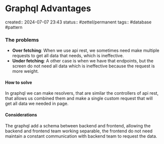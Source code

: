 # Graphql Advantages
created:: 2024-07-07 23:43
status:: #zettel/permanent 
tags:: #database #pattern

### The problems
-  **Over fetching**: When we use api rest, we sometimes need make multiple requests to get all data that needs, which is ineffective.
- **Under fetching**: A other case is when we have that endpoints, but the screen do not need all data which is ineffective because the request is more weight.
#### How to solve
In graphql we can make resolvers, that are similar the controllers of api rest, that allows us combined them and make a single custom request that will get all data we needed in page.
#### Considerations
The graphql add a schema between backend and frontend, allowing the backend and frontend team working separable, the frontend do not need maintain a constant communication with backend team to request the data. 

